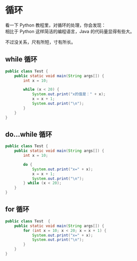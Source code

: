 # 循环

看一下 Python 教程里，对循环的处理，你会发现：  
相比于 Python 这样简洁的编程语言，Java 的代码量显得有些大。

不过没关系，尺有所短，寸有所长。

## while 循环

<div class="run"></div>

```java
public class Test {
    public static void main(String args[]) {
        int x = 10;

        while (x < 20) {
            System.out.print("x的值是：" + x);
            x = x + 1;
            System.out.print("\n");
        }
    }
}
```

## do...while 循环

<div class="run"></div>

```java
public class Test {
    public static void main(String args[]) {
        int x = 10;

        do {
            System.out.print("x=" + x);
            x = x + 1;
            System.out.print("\n");
        } while (x < 20);
    }
}
```

## for 循环

<div class="run"></div>

```java
public class Test  {
    public static void main(String args[]) {
        for (int x = 10; x < 20; x = x + 1) {
            System.out.print("x=" + x);
            System.out.print("\n");
        }
    }
}
```
